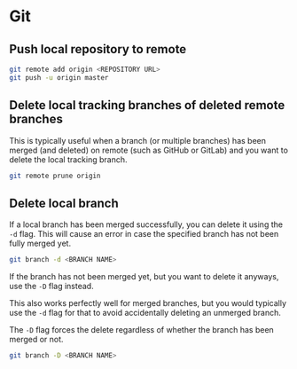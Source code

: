 # Git

## Push local repository to remote

```bash
git remote add origin <REPOSITORY URL>
git push -u origin master
```

## Delete local tracking branches of deleted remote branches

This is typically useful when a branch (or multiple branches) has been merged (and deleted) on remote (such as GitHub or GitLab) and you want to delete the local tracking branch.

```bash
git remote prune origin
```

## Delete local branch

If a local branch has been merged successfully, you can delete it using the `-d` flag. This will cause an error in case the specified branch has not been fully merged yet.

```bash
git branch -d <BRANCH NAME>
```

If the branch has not been merged yet, but you want to delete it anyways, use the `-D` flag instead.

This also works perfectly well for merged branches, but you would typically use the `-d` flag for that to avoid accidentally deleting an unmerged branch.

The `-D` flag forces the delete regardless of whether the branch has been merged or not.

```bash
git branch -D <BRANCH NAME>
```

